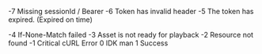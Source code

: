 -7 Missing sessionId / Bearer
-6 Token has invalid header
-5 The token has expired. (Expired on time)

-4 If-None-Match failed
-3 Asset is not ready for playback
-2 Resource not found
-1 Critical cURL Error
 0 IDK man
 1 Success 
